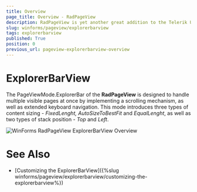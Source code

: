 ```yaml
---
title: Overview
page_title: Overview - RadPageView
description: RadPageView is yet another great addition to the Telerik UI for WinForms suite. As the name implies, this control layouts pages of subcontrols in different views.
slug: winforms/pageview/explorerbarview
tags: explorerbarview
published: True
position: 0
previous_url: pageview-explorerbarview-overview
---
```


# ExplorerBarView

The PageViewMode.ExplorerBar of the **RadPageView** is designed to handle multiple visible pages at once by implementing a scrolling mechanism, as well as extended keyboard navigation. This mode introduces three types of content sizing - *FixedLenght, AutoSizeToBestFit* and *EqualLenght*, as well as two types of stack position - *Top* and *Left*.

![WinForms RadPageView ExplorerBarView Overview](images/pageview-explorerbarview-overview001.png)

# See Also

* [Customizing the ExplorerBarView]({%slug winforms/pageview/explorerbarview/customizing-the-explorerbarview%})	
